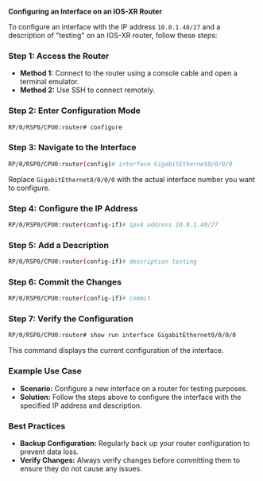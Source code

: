 **Configuring an Interface on an IOS-XR Router**

To configure an interface with the IP address `10.0.1.40/27` and a description of "testing" on an IOS-XR router, follow these steps:

### Step 1: Access the Router

- **Method 1:** Connect to the router using a console cable and open a terminal emulator.
- **Method 2:** Use SSH to connect remotely.

### Step 2: Enter Configuration Mode

```bash
RP/0/RSP0/CPU0:router# configure
```

### Step 3: Navigate to the Interface

```bash
RP/0/RSP0/CPU0:router(config)# interface GigabitEthernet0/0/0/0
```

Replace `GigabitEthernet0/0/0/0` with the actual interface number you want to configure.

### Step 4: Configure the IP Address

```bash
RP/0/RSP0/CPU0:router(config-if)# ipv4 address 10.0.1.40/27
```

### Step 5: Add a Description

```bash
RP/0/RSP0/CPU0:router(config-if)# description testing
```

### Step 6: Commit the Changes

```bash
RP/0/RSP0/CPU0:router(config-if)# commit
```

### Step 7: Verify the Configuration

```bash
RP/0/RSP0/CPU0:router# show run interface GigabitEthernet0/0/0/0
```

This command displays the current configuration of the interface.

### Example Use Case

- **Scenario:** Configure a new interface on a router for testing purposes.
- **Solution:** Follow the steps above to configure the interface with the specified IP address and description.

### Best Practices

- **Backup Configuration:** Regularly back up your router configuration to prevent data loss.
- **Verify Changes:** Always verify changes before committing them to ensure they do not cause any issues.